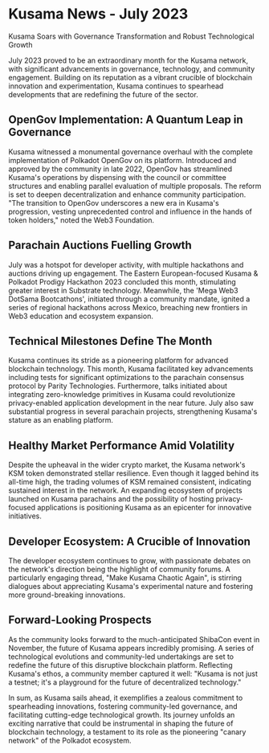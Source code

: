# Kusama News - July 2023

Kusama Soars with Governance Transformation and Robust Technological Growth

July 2023 proved to be an extraordinary month for the Kusama network, with
significant advancements in governance, technology, and community engagement.
Building on its reputation as a vibrant crucible of blockchain innovation and
experimentation, Kusama continues to spearhead developments that are redefining
the future of the sector.

## OpenGov Implementation: A Quantum Leap in Governance

Kusama witnessed a monumental governance overhaul with the complete
implementation of Polkadot OpenGov on its platform. Introduced and approved by
the community in late 2022, OpenGov has streamlined Kusama's operations by
dispensing with the council or committee structures and enabling parallel
evaluation of multiple proposals. The reform is set to deepen decentralization
and enhance community participation. "The transition to OpenGov underscores a
new era in Kusama's progression, vesting unprecedented control and influence in
the hands of token holders," noted the Web3 Foundation.

## Parachain Auctions Fuelling Growth

July was a hotspot for developer activity, with multiple hackathons and auctions
driving up engagement. The Eastern European-focused Kusama & Polkadot Prodigy
Hackathon 2023 concluded this month, stimulating greater interest in Substrate
technology. Meanwhile, the 'Mega Web3 DotSama Bootcathons', initiated through a
community mandate, ignited a series of regional hackathons across Mexico,
breaching new frontiers in Web3 education and ecosystem expansion.

## Technical Milestones Define The Month

Kusama continues its stride as a pioneering platform for advanced blockchain
technology. This month, Kusama facilitated key advancements including tests for
significant optimizations to the parachain consensus protocol by Parity
Technologies. Furthermore, talks initiated about integrating zero-knowledge
primitives in Kusama could revolutionize privacy-enabled application development
in the near future. July also saw substantial progress in several parachain
projects, strengthening Kusama's stature as an enabling platform.

## Healthy Market Performance Amid Volatility

Despite the upheaval in the wider crypto market, the Kusama network's KSM token
demonstrated stellar resilience. Even though it lagged behind its all-time high,
the trading volumes of KSM remained consistent, indicating sustained interest in
the network. An expanding ecosystem of projects launched on Kusama parachains
and the possibility of hosting privacy-focused applications is positioning
Kusama as an epicenter for innovative initiatives.

## Developer Ecosystem: A Crucible of Innovation

The developer ecosystem continues to grow, with passionate debates on the
network's direction being the highlight of community forums. A particularly
engaging thread, "Make Kusama Chaotic Again", is stirring dialogues about
appreciating Kusama's experimental nature and fostering more ground-breaking
innovations.

## Forward-Looking Prospects

As the community looks forward to the much-anticipated ShibaCon event in
November, the future of Kusama appears incredibly promising. A series of
technological evolutions and community-led undertakings are set to redefine the
future of this disruptive blockchain platform. Reflecting Kusama's ethos, a
community member captured it well: "Kusama is not just a testnet; it's a
playground for the future of decentralized technology."

In sum, as Kusama sails ahead, it exemplifies a zealous commitment to
spearheading innovations, fostering community-led governance, and facilitating
cutting-edge technological growth. Its journey unfolds an exciting narrative
that could be instrumental in shaping the future of blockchain technology, a
testament to its role as the pioneering "canary network" of the Polkadot
ecosystem.
